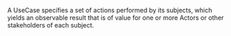 A UseCase specifies a set of actions performed by its subjects, which yields an observable result that is of value for one or more Actors or other stakeholders of each subject.